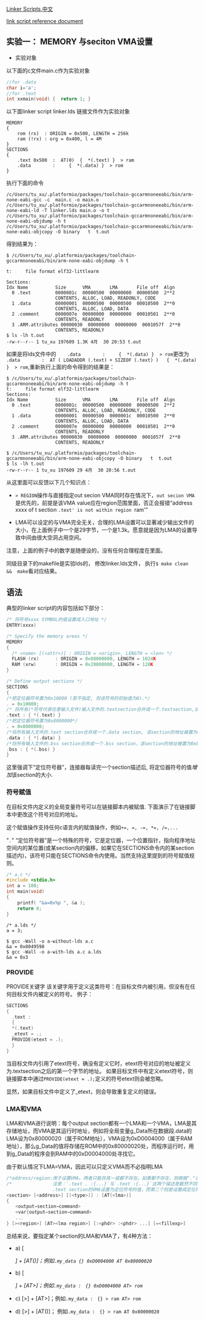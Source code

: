 

[Linker Scripts](http://sourceware.org/binutils/docs/ld/Scripts.html#Scripts),[中文](https://blog.csdn.net/yyww322/article/details/50827418?utm_medium=distribute.pc_relevant.none-task-blog-2%7Edefault%7EBlogCommendFromMachineLearnPai2%7Edefault-1.control&depth_1-utm_source=distribute.pc_relevant.none-task-blog-2%7Edefault%7EBlogCommendFromMachineLearnPai2%7Edefault-1.control)

[link script reference document](http://blog.chinaunix.net/uid-10678279-id-2936584.html)

## 实验一： MEMORY 与seciton VMA设置

- 实验对象

以下面的c文件main.c作为实验对象

```c
//for .data
char i='a';
//for .text
int xxmain(void) {  return 1; }
```

以下面linker script  linker.lds 链接文件作为实验对象

```ld
MEMORY
{
    rom (rx)  : ORIGIN = 0x500, LENGTH = 256k
    ram (!rx) : org = 0x400, l = 4M
}
SECTIONS  
{  
    .text 0x500  :  AT(0)  {  *(.text) }  > ram
    .data        :     {  *(.data) }  > rom
}  
```
<!--  -->

执行下面的命令

```shell
/c/Users/tu_xu/.platformio/packages/toolchain-gccarmnoneeabi/bin/arm-none-eabi-gcc -c  main.c -o main.o
/c/Users/tu_xu/.platformio/packages/toolchain-gccarmnoneeabi/bin/arm-none-eabi-ld -T linker.lds main.o -o t
/c/Users/tu_xu/.platformio/packages/toolchain-gccarmnoneeabi/bin/arm-none-eabi-objdump -h t
/c/Users/tu_xu/.platformio/packages/toolchain-gccarmnoneeabi/bin/arm-none-eabi-objcopy -O binary   t  t.out  
```
得到结果为：

```text
$ /c/Users/tu_xu/.platformio/packages/toolchain-gccarmnoneeabi/bin/arm-none-eabi-objdump -h t

t:     file format elf32-littlearm

Sections:
Idx Name          Size      VMA       LMA       File off  Algn
  0 .text         0000001c  00000500  00000000  00000500  2**2
                  CONTENTS, ALLOC, LOAD, READONLY, CODE
  1 .data         00000001  00000500  00000500  00010500  2**0
                  CONTENTS, ALLOC, LOAD, DATA
  2 .comment      0000007e  00000000  00000000  00010501  2**0
                  CONTENTS, READONLY
  3 .ARM.attributes 00000030  00000000  00000000  0001057f  2**0
                  CONTENTS, READONLY
$ ls -lh t.out
-rw-r--r-- 1 tu_xu 197609 1.3K 4月  30 20:53 t.out
```

如果是将lds文件中的`    .data        :     {  *(.data) }  > rom`更改为`    .data        :  AT ( LOADADDR (.text) + SIZEOF (.text) )   {  *(.data) }  > rom`,重新执行上面的命令得到的结果是：
```text
$ /c/Users/tu_xu/.platformio/packages/toolchain-gccarmnoneeabi/bin/arm-none-eabi-objdump -h t
t:     file format elf32-littlearm
Sections:
Idx Name          Size      VMA       LMA       File off  Algn
  0 .text         0000001c  00000500  00000000  00000500  2**2
                  CONTENTS, ALLOC, LOAD, READONLY, CODE
  1 .data         00000001  00000500  0000001c  00010500  2**0
                  CONTENTS, ALLOC, LOAD, DATA
  2 .comment      0000007e  00000000  00000000  00010501  2**0
                  CONTENTS, READONLY
  3 .ARM.attributes 00000030  00000000  00000000  0001057f  2**0
                  CONTENTS, READONLY

$ /c/Users/tu_xu/.platformio/packages/toolchain-gccarmnoneeabi/bin/arm-none-eabi-objcopy -O binary   t  t.out
$ ls -lh t.out
-rw-r--r-- 1 tu_xu 197609 29 4月  30 20:56 t.out
```

从这里面可以反馈以下几个知识点：

- `> REGION`操作与直接指定out secion VMA同时存在情况下，`out secion VMA`是优先的，前提是该VMA value应在region范围里面，否正会报错“address xxxx of t section `.text' is not within region `ram'”

- LMA可以设定的与VMA完全无关，合理的LMA设置可以显著减少输出文件的大小，在上面例子中一个是29字节，一个是1.3k。愿意就是因为LMA的设置导致中间由很大空洞占用空间。

注意，上面的例子中的数字是随便设的，没有任何合理程度在里面。

同级目录下的makefile是实验lds的， 修改linker.lds文件， 执行`$ make clean  &&  make`看对应结果。


## 语法

典型的linker script的内容包括如下部分：

```c++
/* 将符号xxxx SYMBOL的值设置成入口地址 */
ENTRY(xxxx)

/* Specify the memory areas */
MEMORY
{
  /* <name> [(<attr>)] : ORIGIN = <origin>, LENGTH = <len> */
  FLASH (rx)      : ORIGIN = 0x08000000, LENGTH = 1024K
  RAM (xrw)       : ORIGIN = 0x20000000, LENGTH = 128K
}

/* Define output sections */
SECTIONS
{
/*把定位器符号置为0x10000 (若不指定, 则该符号的初始值为0).*/  
. = 0x10000;
/* 将所有(*符号代表任意输入文件)输入文件的.textsection合并成一个.textsection,该section的地址由定位器符号的值指定, 即0x10000.*/
.text : { *(.text) }
/*把定位器符号置为0x8000000*/
. = 0x8000000;
/*将所有输入文件的.text section合并成一个.data section, 该section的地址被置为0x8000000.*/
.data : { *(.data) }
/*将所有输入文件的.bss section合并成一个.bss section，该section的地址被置为0x8000000+.datasection的大小.*/
.bss : { *(.bss) }  
}
```
这里强调下“定位符号器”，连接器每读完一个section描述后, 将定位器符号的值*增加*该section的大小.

### 符号赋值

在目标文件内定义的全局变量符号可以在链接脚本内被赋值. 下面演示了在链接脚本中更改这个符号对应的地址。

这个赋值操作支持任何c语言内的赋值操作，例如`+=, =, -=, *=, /=,...`

"`.`" “定位符号器”是一个特殊的符号，它是定位器，一个位置指针，指向程序地址空间内的某位置(或某section内的偏移，如果它在SECTIONS命令内的某section描述内)，该符号只能在SECTIONS命令内使用。当然支持这里提到的符号赋值规则。

```c
/* a.c */
#include <stdio.h>
int a = 100;
int main(void)
{
    printf( "&a=0x%p ", &a );
    return 0;
}
```

```lds
/* a.lds */
a = 3;
```

```shell
$ gcc -Wall -o a-without-lds a.c
&a = 0x8049598
$ gcc -Wall -o a-with-lds a.c a.lds
&a = 0x3
```

### PROVIDE

PROVIDE关键字
该关键字用于定义这类符号：在目标文件内被引用，但没有在任何目标文件内被定义的符号。
例子：

```c
SECTIONS
{
  .text :
  {
  *(.text)
  _etext = .;
  PROVIDE(etext = .);
  }
}
```
当目标文件内引用了etext符号，确没有定义它时，etext符号对应的地址被定义为.textsection之后的第一个字节的地址。
如果目标文件中有定义etext符号，则链接脚本中通过`PROVIDE(etext = .);`定义的符号etext则会被忽略。

显然，如果目标文件中定义了_etext，则会导致重复定义的错误。




### LMA和VMA

LMA和VMA进行说明：每个output section都有一个LMA和一个VMA，LMA是其存储地址，而VMA是其运行时地址，例如将全局变量g_Data所在数据段.data的LMA设为0x80000020（属于ROM地址），VMA设为0xD0004000（属于RAM地址），那么g_Data的值将存储在ROM中的0x80000020处，而程序运行时，用到g_Data的程序会到RAM中的0xD0004000处寻找它。

由于默认情况下LMA=VMA，因此可以只定义VMA而不必指明LMA

```c++
/*address/region:用于设置VMA。两者只能存其一或都不存在。如果都不存在，则根据"."设置该section的VMA*/
/*               注意：`.text . :{...}`与`.text :{...}`这两个描述是截然不同的，第一个将
                 .text section的VMA设置为定位符号的值，而第二个则是设置成定位符号的修调值，满足对齐要求后的。*/
<section> [<address>] [(<type>)] : [AT(<lma>)]
{
　　<output−section−command>
　　<var{output−section−command>
　　...
} [><region>] [AT><lma region>] [:<phdr> :<phdr> ...] [=<fillexp>]
```

总结来说，要指定某个section的LMA和VMA了，有4种方法：

- a) [<address>] + [AT(<lma>)]；例如`.my_data {} 0xD0004000 AT 0x80000020`

- b) [<address>] + [AT><lma region>]；例如`.my_data :　{} 0xD0004000 AT> rom`

- c) [><region>] + [AT><lma region>]；例如`.my_data :　{} > ram AT> rom`

- d) [><region>] + [AT(<lma>)]； 例如`.my_data :　{} > ram AT 0x80000020`

